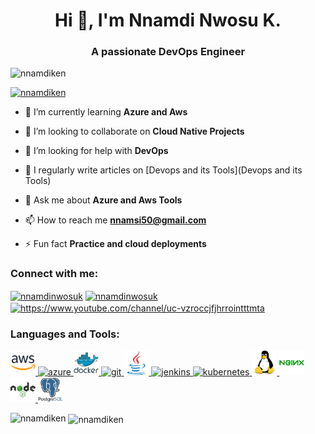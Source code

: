 <h1 align="center">Hi 👋, I'm Nnamdi Nwosu K.</h1>
<h3 align="center">A passionate DevOps Engineer</h3>

<p align="left"> <img src="https://komarev.com/ghpvc/?username=nnamdiken&label=Profile%20views&color=0e75b6&style=flat" alt="nnamdiken" /> </p>

<p align="left"> <a href="https://github.com/ryo-ma/github-profile-trophy"><img src="https://github-profile-trophy.vercel.app/?username=nnamdiken" alt="nnamdiken" /></a> </p>

- 🌱 I’m currently learning **Azure and Aws**

- 👯 I’m looking to collaborate on **Cloud Native Projects**

- 🤝 I’m looking for help with **DevOps**

- 📝 I regularly write articles on [Devops and its Tools](Devops and its Tools)

- 💬 Ask me about **Azure and Aws Tools**

- 📫 How to reach me **nnamsi50@gmail.com**

- ⚡ Fun fact **Practice and cloud deployments**

<h3 align="left">Connect with me:</h3>
<p align="left">
<a href="https://linkedin.com/in/nnamdinwosuk" target="blank"><img align="center" src="https://raw.githubusercontent.com/rahuldkjain/github-profile-readme-generator/master/src/images/icons/Social/linked-in-alt.svg" alt="nnamdinwosuk" height="30" width="40" /></a>
<a href="https://fb.com/nnamdinwosuk" target="blank"><img align="center" src="https://raw.githubusercontent.com/rahuldkjain/github-profile-readme-generator/master/src/images/icons/Social/facebook.svg" alt="nnamdinwosuk" height="30" width="40" /></a>
<a href="https://www.youtube.com/c/https://www.youtube.com/channel/uc-vzroccjfjhrrointttmta" target="blank"><img align="center" src="https://raw.githubusercontent.com/rahuldkjain/github-profile-readme-generator/master/src/images/icons/Social/youtube.svg" alt="https://www.youtube.com/channel/uc-vzroccjfjhrrointttmta" height="30" width="40" /></a>
</p>

<h3 align="left">Languages and Tools:</h3>
<p align="left"> <a href="https://aws.amazon.com" target="_blank" rel="noreferrer"> <img src="https://raw.githubusercontent.com/devicons/devicon/master/icons/amazonwebservices/amazonwebservices-original-wordmark.svg" alt="aws" width="40" height="40"/> </a> <a href="https://azure.microsoft.com/en-in/" target="_blank" rel="noreferrer"> <img src="https://www.vectorlogo.zone/logos/microsoft_azure/microsoft_azure-icon.svg" alt="azure" width="40" height="40"/> </a> <a href="https://www.docker.com/" target="_blank" rel="noreferrer"> <img src="https://raw.githubusercontent.com/devicons/devicon/master/icons/docker/docker-original-wordmark.svg" alt="docker" width="40" height="40"/> </a> <a href="https://git-scm.com/" target="_blank" rel="noreferrer"> <img src="https://www.vectorlogo.zone/logos/git-scm/git-scm-icon.svg" alt="git" width="40" height="40"/> </a> <a href="https://www.java.com" target="_blank" rel="noreferrer"> <img src="https://raw.githubusercontent.com/devicons/devicon/master/icons/java/java-original.svg" alt="java" width="40" height="40"/> </a> <a href="https://www.jenkins.io" target="_blank" rel="noreferrer"> <img src="https://www.vectorlogo.zone/logos/jenkins/jenkins-icon.svg" alt="jenkins" width="40" height="40"/> </a> <a href="https://kubernetes.io" target="_blank" rel="noreferrer"> <img src="https://www.vectorlogo.zone/logos/kubernetes/kubernetes-icon.svg" alt="kubernetes" width="40" height="40"/> </a> <a href="https://www.linux.org/" target="_blank" rel="noreferrer"> <img src="https://raw.githubusercontent.com/devicons/devicon/master/icons/linux/linux-original.svg" alt="linux" width="40" height="40"/> </a> <a href="https://www.nginx.com" target="_blank" rel="noreferrer"> <img src="https://raw.githubusercontent.com/devicons/devicon/master/icons/nginx/nginx-original.svg" alt="nginx" width="40" height="40"/> </a> <a href="https://nodejs.org" target="_blank" rel="noreferrer"> <img src="https://raw.githubusercontent.com/devicons/devicon/master/icons/nodejs/nodejs-original-wordmark.svg" alt="nodejs" width="40" height="40"/> </a> <a href="https://www.postgresql.org" target="_blank" rel="noreferrer"> <img src="https://raw.githubusercontent.com/devicons/devicon/master/icons/postgresql/postgresql-original-wordmark.svg" alt="postgresql" width="40" height="40"/> </a> </p>

<p><img align="left" src="https://github-readme-stats.vercel.app/api/top-langs?username=nnamdiken&show_icons=true&locale=en&layout=compact" alt="nnamdiken" /></p>

<p>&nbsp;<img align="center" src="https://github-readme-stats.vercel.app/api?username=nnamdiken&show_icons=true&locale=en" alt="nnamdiken" /></p>
